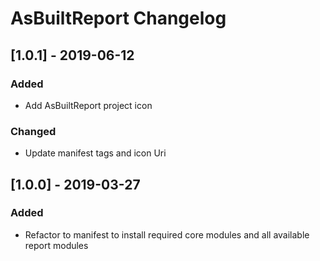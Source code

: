 # AsBuiltReport Changelog

## [1.0.1] - 2019-06-12
### Added
- Add AsBuiltReport project icon 

### Changed
- Update manifest tags and icon Uri

## [1.0.0] - 2019-03-27
### Added
- Refactor to manifest to install required core modules and all available report modules